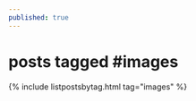 ```yaml
---
published: true
---
```

<h1>posts tagged #images</h1>
{% include listpostsbytag.html tag="images" %}